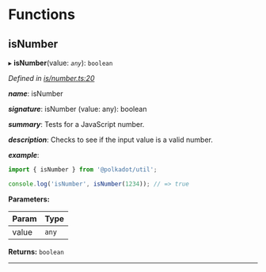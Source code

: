 

# Functions

<a id="isnumber"></a>

##  isNumber

▸ **isNumber**(value: *`any`*): `boolean`

*Defined in [is/number.ts:20](https://github.com/polkadot-js/common/blob/b53a677/packages/util/src/is/number.ts#L20)*

*__name__*: isNumber

*__signature__*: isNumber (value: any): boolean

*__summary__*: Tests for a JavaScript number.

*__description__*: Checks to see if the input value is a valid number.

*__example__*:   
```javascript
import { isNumber } from '@polkadot/util';

console.log('isNumber', isNumber(1234)); // => true
```

**Parameters:**

| Param | Type |
| ------ | ------ |
| value | `any` |

**Returns:** `boolean`

___

